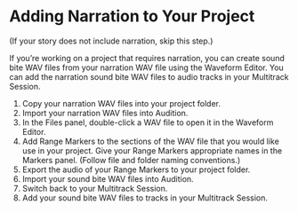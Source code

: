 # Adding Narration to Your Project

\(If your story does not include narration, skip this step.\)

If you’re working on a project that requires narration, you can create sound bite WAV files from your narration WAV file using the Waveform Editor. You can add the narration sound bite WAV files to audio tracks in your Multitrack Session.

1. Copy your narration WAV files into your project folder.
2. Import your narration WAV files into Audition.
3. In the Files panel, double-click a WAV file to open it in the Waveform Editor.
4. Add Range Markers to the sections of the WAV file that you would like use in your project. Give your Range Markers appropriate names in the Markers panel. \(Follow file and folder naming conventions.\)
5. Export the audio of your Range Markers to your project folder.
6. Import your sound bite WAV files into Audition.
7. Switch back to your Multitrack Session.
8. Add your sound bite WAV files to tracks in your Multitrack Session.

